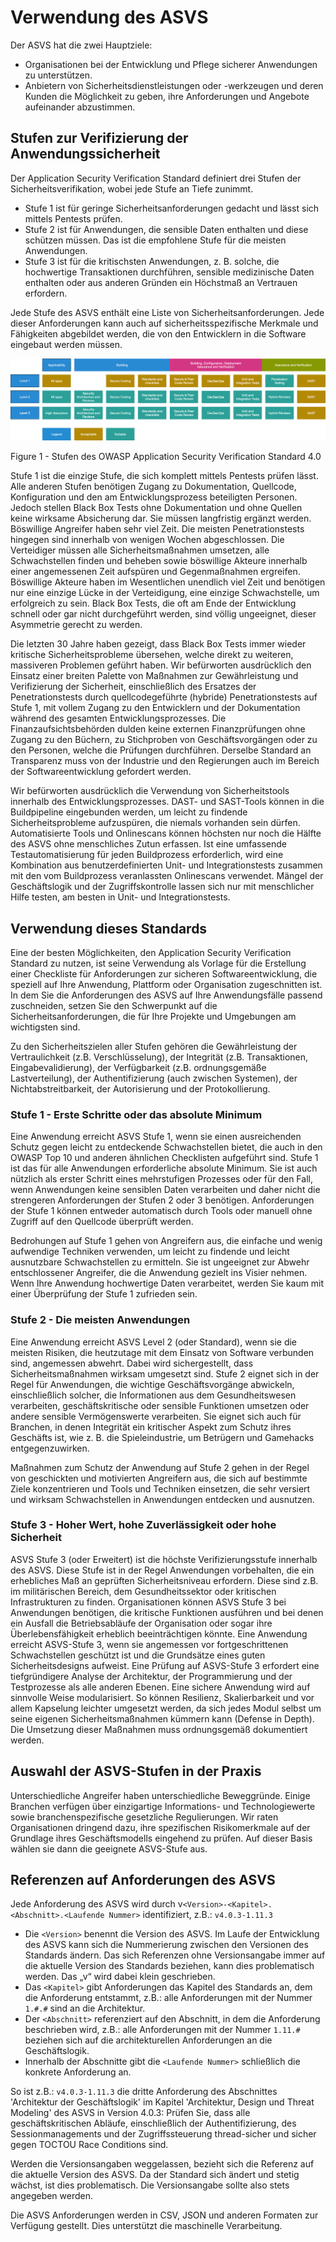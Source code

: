 # Verwendung des ASVS

Der ASVS hat die zwei Hauptziele:

* Organisationen bei der Entwicklung und Pflege sicherer Anwendungen zu unterstützen.
* Anbietern von Sicherheitsdienstleistungen oder -werkzeugen und deren Kunden die Möglichkeit zu geben, ihre Anforderungen und Angebote aufeinander abzustimmen.



## Stufen zur Verifizierung der Anwendungssicherheit

Der Application Security Verification Standard definiert drei Stufen der Sicherheitsverifikation, wobei jede Stufe an Tiefe zunimmt.

* Stufe 1 ist für geringe Sicherheitsanforderungen gedacht und lässt sich mittels Pentests prüfen.
* Stufe 2 ist für Anwendungen, die sensible Daten enthalten und diese schützen müssen. Das ist die empfohlene Stufe für die meisten Anwendungen.
* Stufe 3 ist für die kritischsten Anwendungen, z. B. solche, die hochwertige Transaktionen durchführen, sensible medizinische Daten enthalten oder aus anderen Gründen ein Höchstmaß an Vertrauen erfordern.

Jede Stufe des ASVS enthält eine Liste von Sicherheitsanforderungen. Jede dieser Anforderungen kann auch auf sicherheitsspezifische Merkmale und Fähigkeiten abgebildet werden, die von den Entwicklern in die Software eingebaut werden müssen.

![ASVS Levels](https://raw.githubusercontent.com/OWASP/ASVS/master/4.0/images/asvs_40_levels.png "ASVS Stufen")

Figure 1 - Stufen des OWASP Application Security Verification Standard 4.0 

Stufe 1 ist die einzige Stufe, die sich komplett mittels Pentests prüfen lässt. Alle anderen Stufen benötigen Zugang zu Dokumentation, Quellcode, Konfiguration und den am Entwicklungsprozess beteiligten Personen. Jedoch stellen Black Box Tests ohne Dokumentation und ohne Quellen keine wirksame Absicherung dar. Sie müssen langfristig ergänzt werden. Böswillige Angreifer haben sehr viel Zeit. Die meisten Penetrationstests hingegen sind innerhalb von wenigen Wochen abgeschlossen. Die Verteidiger müssen alle Sicherheitsmaßnahmen umsetzen, alle Schwachstellen finden und beheben sowie böswillige Akteure innerhalb einer angemessenen Zeit aufspüren und Gegenmaßnahmen ergreifen. Böswillige Akteure haben im Wesentlichen unendlich viel Zeit und benötigen nur eine einzige Lücke in der Verteidigung, eine einzige Schwachstelle, um erfolgreich zu sein. Black Box Tests, die oft am Ende der Entwicklung schnell oder gar nicht durchgeführt werden, sind völlig ungeeignet, dieser Asymmetrie gerecht zu werden.

Die letzten 30 Jahre haben gezeigt, dass Black Box Tests immer wieder kritische Sicherheitsprobleme übersehen, welche direkt zu weiteren, massiveren Problemen geführt haben. Wir befürworten ausdrücklich den Einsatz einer breiten Palette von Maßnahmen zur Gewährleistung und Verifizierung der Sicherheit, einschließlich des Ersatzes der Penetrationstests durch quellcodegeführte (hybride) Penetrationstests auf Stufe 1, mit vollem Zugang zu den Entwicklern und der Dokumentation während des gesamten Entwicklungsprozesses. Die Finanzaufsichtsbehörden dulden keine externen Finanzprüfungen ohne Zugang zu den Büchern, zu Stichproben von Geschäftsvorgängen oder zu den Personen, welche die Prüfungen durchführen. Derselbe Standard an Transparenz muss von der Industrie und den Regierungen auch im Bereich der Softwareentwicklung gefordert werden.

Wir befürworten ausdrücklich die Verwendung von Sicherheitstools innerhalb des Entwicklungsprozesses. DAST- und SAST-Tools können in die Buildpipeline eingebunden werden, um leicht zu findende Sicherheitsprobleme aufzuspüren, die niemals vorhanden sein dürfen. Automatisierte Tools und Onlinescans können höchsten nur noch die Hälfte des ASVS ohne menschliches Zutun erfassen. Ist eine umfassende Testautomatisierung für jeden Buildprozess erforderlich, wird eine Kombination aus benutzerdefinierten Unit- und Integrationstests zusammen mit den vom Buildprozess veranlassten Onlinescans verwendet. Mängel der Geschäftslogik und der Zugriffskontrolle lassen sich nur mit menschlicher Hilfe testen, am besten in Unit- und Integrationstests.
           
## Verwendung dieses Standards

Eine der besten Möglichkeiten, den Application Security Verification Standard zu nutzen, ist seine Verwendung als Vorlage für die Erstellung einer Checkliste für Anforderungen zur sicheren Softwareentwicklung, die speziell auf Ihre Anwendung, Plattform oder Organisation zugeschnitten ist. In dem Sie die Anforderungen des ASVS auf Ihre Anwendungsfälle passend zuschneiden, setzen Sie den Schwerpunkt auf die Sicherheitsanforderungen, die für Ihre Projekte und Umgebungen am wichtigsten sind.

Zu den Sicherheitszielen aller Stufen gehören die Gewährleistung der Vertraulichkeit (z.B. Verschlüsselung), der Integrität (z.B. Transaktionen, Eingabevalidierung), der Verfügbarkeit (z.B. ordnungsgemäße Lastverteilung), der Authentifizierung (auch zwischen Systemen), der Nichtabstreitbarkeit, der Autorisierung und der Protokollierung.

### Stufe 1 - Erste Schritte oder das absolute Minimum

Eine Anwendung erreicht ASVS Stufe 1, wenn sie einen ausreichenden Schutz gegen leicht zu entdeckende Schwachstellen bietet, die auch in den OWASP Top 10 und anderen ähnlichen Checklisten aufgeführt sind. Stufe 1 ist das für alle Anwendungen erforderliche absolute Minimum. Sie ist auch nützlich als erster Schritt eines mehrstufigen Prozesses oder für den Fall, wenn Anwendungen keine sensiblen Daten verarbeiten und daher nicht die strengeren Anforderungen der Stufen 2 oder 3 benötigen. Anforderungen der Stufe 1 können entweder automatisch durch Tools oder manuell ohne Zugriff auf den Quellcode überprüft werden.

Bedrohungen auf Stufe 1 gehen von Angreifern aus, die einfache und wenig aufwendige Techniken verwenden, um leicht zu findende und leicht ausnutzbare Schwachstellen zu ermitteln. Sie ist ungeeignet zur Abwehr entschlossener Angreifer, die die Anwendung gezielt ins Visier nehmen. Wenn Ihre Anwendung hochwertige Daten verarbeitet, werden Sie kaum mit einer Überprüfung der Stufe 1 zufrieden sein.

### Stufe 2 - Die meisten Anwendungen

Eine Anwendung erreicht ASVS Level 2 (oder Standard), wenn sie die meisten Risiken, die heutzutage mit dem Einsatz von Software verbunden sind, angemessen abwehrt. Dabei wird sichergestellt, dass Sicherheitsmaßnahmen wirksam umgesetzt sind. Stufe 2 eignet sich in der Regel für Anwendungen, die wichtige Geschäftsvorgänge abwickeln, einschließlich solcher, die Informationen aus dem Gesundheitswesen verarbeiten, geschäftskritische oder sensible Funktionen umsetzen oder andere sensible Vermögenswerte verarbeiten. Sie eignet sich auch für Branchen, in denen Integrität ein kritischer Aspekt zum Schutz ihres Geschäfts ist, wie z. B. die Spieleindustrie, um Betrügern und Gamehacks entgegenzuwirken.

Maßnahmen zum Schutz der Anwendung auf Stufe 2 gehen in der Regel von geschickten und motivierten Angreifern aus, die sich auf bestimmte Ziele konzentrieren und Tools und Techniken einsetzen, die sehr versiert und wirksam Schwachstellen in Anwendungen entdecken und ausnutzen.

### Stufe 3 - Hoher Wert, hohe Zuverlässigkeit oder hohe Sicherheit

ASVS Stufe 3 (oder Erweitert) ist die höchste Verifizierungsstufe innerhalb des ASVS. Diese Stufe ist in der Regel Anwendungen vorbehalten, die ein erhebliches Maß an geprüften Sicherheitsniveau erfordern. Diese sind z.B. im militärischen Bereich, dem Gesundheitssektor oder kritischen Infrastrukturen zu finden. Organisationen können ASVS Stufe 3 bei Anwendungen benötigen, die kritische Funktionen ausführen und bei denen ein Ausfall die Betriebsabläufe der Organisation oder sogar ihre Überlebensfähigkeit erheblich beeinträchtigen könnte. Eine Anwendung erreicht ASVS-Stufe 3, wenn sie angemessen vor fortgeschrittenen Schwachstellen geschützt ist und die Grundsätze eines guten Sicherheitsdesigns aufweist. Eine Prüfung auf ASVS-Stufe 3 erfordert eine tiefgründigere Analyse der Architektur, der Programmierung und der Testprozesse als alle anderen Ebenen. Eine sichere Anwendung wird auf sinnvolle Weise modularisiert. So können Resilienz, Skalierbarkeit und vor allem Kapselung leichter umgesetzt werden, da sich jedes Modul selbst um seine eigenen Sicherheitsmaßnahmen kümmern kann (Defense in Depth). Die Umsetzung dieser Maßnahmen muss ordnungsgemäß dokumentiert werden.

## Auswahl der ASVS-Stufen in der Praxis

Unterschiedliche Angreifer haben unterschiedliche Beweggründe. Einige Branchen verfügen über einzigartige Informations- und Technologiewerte sowie branchenspezifische gesetzliche Regulierungen. Wir raten Organisationen dringend dazu, ihre spezifischen Risikomerkmale auf der Grundlage ihres Geschäftsmodells eingehend zu prüfen. Auf dieser Basis wählen sie dann die geeignete ASVS-Stufe aus.

## Referenzen auf Anforderungen des ASVS

Jede Anforderung des ASVS wird durch v`<Version>-<Kapitel>.<Abschnitt>.<Laufende Nummer>` identifiziert, z.B.: `v4.0.3-1.11.3`

- Die `<Version>` benennt die Version des ASVS. Im Laufe der Entwicklung des ASVS kann sich die Nummerierung zwischen den Versionen des Standards ändern. Das sich Referenzen ohne Versionsangabe immer auf die aktuelle Version des Standards beziehen, kann dies problematisch werden. Das „v“ wird dabei klein geschrieben.
- Das `<Kapitel>` gibt Anforderungen das Kapitel des Standards an, dem die Anforderung entstammt, z.B.: alle Anforderungen mit der Nummer `1.#.#` sind an die Architektur.
- Der `<Abschnitt>` referenziert auf den Abschnitt, in dem die Anforderung beschrieben wird, z.B.: alle Anforderungen mit der Nummer `1.11.#` beziehen sich auf die architekturellen Anforderungen an die Geschäftslogik.
- Innerhalb der Abschnitte gibt die `<Laufende Nummer>` schließlich die konkrete Anforderung an.

So ist z.B.: `v4.0.3-1.11.3` die dritte Anforderung des Abschnittes 'Architektur der Geschäftslogik' im Kapitel 'Architektur, Design und Threat Modeling' des ASVS in Version 4.0.3: Prüfen Sie, dass alle geschäftskritischen Abläufe, einschließlich der Authentifizierung, des Sessionmanagements und der Zugriffssteuerung thread-sicher und sicher gegen TOCTOU Race Conditions sind.

Werden die Versionsangaben weggelassen, bezieht sich die Referenz auf die aktuelle Version des ASVS. Da der Standard sich ändert und stetig wächst, ist dies problematisch. Die Versionsangabe sollte also stets angegeben werden.

Die ASVS Anforderungen werden in CSV, JSON und anderen Formaten zur Verfügung gestellt. Dies unterstützt die maschinelle Verarbeitung.
